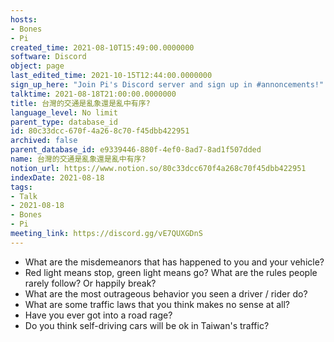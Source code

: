 ```yaml
---
hosts:
- Bones
- Pi
created_time: 2021-08-10T15:49:00.0000000
software: Discord
object: page
last_edited_time: 2021-10-15T12:44:00.0000000
sign_up_here: "Join Pi's Discord server and sign up in #annoncements!"
talktime: 2021-08-18T21:00:00.0000000
title: 台灣的交通是亂象還是亂中有序?
language_level: No limit
parent_type: database_id
id: 80c33dcc-670f-4a26-8c70-f45dbb422951
archived: false
parent_database_id: e9339446-880f-4ef0-8ad7-8ad1f507dded
name: 台灣的交通是亂象還是亂中有序?
notion_url: https://www.notion.so/80c33dcc670f4a268c70f45dbb422951
indexDate: 2021-08-18
tags:
- Talk
- 2021-08-18
- Bones
- Pi
meeting_link: https://discord.gg/vE7QUXGDnS
---
```


   - What are the misdemeanors that has happened to you and your vehicle?
   - Red light means stop, green light means go?
What are the rules people rarely follow? Or happily break?
   - What are the most outrageous behavior you seen a driver / rider do?
   - What are some traffic laws that you think makes no sense at all?
   - Have you ever got into a road rage?
   - Do you think self-driving cars will be ok in Taiwan's traffic?











